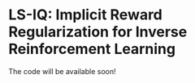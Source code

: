 # LS-IQ: Implicit Reward Regularization for Inverse Reinforcement Learning

The code will be available soon!
